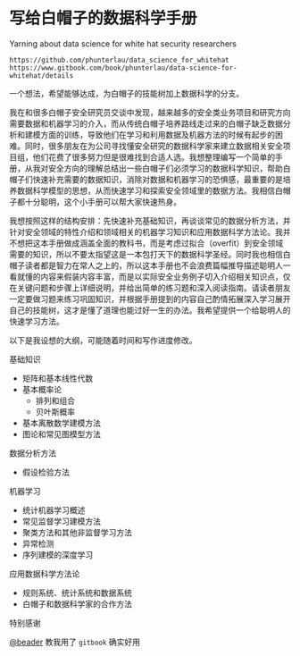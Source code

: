 # 写给白帽子的数据科学手册
Yarning about data science for white hat security researchers

`https://github.com/phunterlau/data_science_for_whitehat`
`https://www.gitbook.com/book/phunterlau/data-science-for-whitehat/details`

一个想法，希望能够达成，为白帽子的技能树加上数据科学的分支。

我在和很多白帽子安全研究员交谈中发现，越来越多的安全类业务项目和研究方向需要数据和机器学习的介入，而从传统白帽子培养路线走过来的白帽子缺乏数据分析和建模方面的训练，导致他们在学习和利用数据及机器方法的时候有起步的困难。同时，很多朋友在为公司寻找懂安全研究的数据科学家来建立数据相关安全项目组，他们花费了很多努力但是很难找到合适人选。我想整理编写一个简单的手册，从我对安全方向的理解总结出一些白帽子们必须学习的数据科学知识，帮助白帽子们快速补充需要的数据知识，消除对数据和机器学习的恐惧感，最重要的是培养数据科学模型的思想，从而快速学习和探索安全领域里的数据方法。我相信白帽子都十分聪明，这个小手册可以帮大家快速热身。

我想按照这样的结构安排：先快速补充基础知识，再谈谈常见的数据分析方法，并针对安全领域的特性介绍和领域相关的机器学习知识和应用数据科学方法论。我并不想把这本手册做成涵盖全面的教科书，而是考虑过拟合（overfit）到安全领域需要的知识，所以不要太指望这是一本包打天下的数据科学圣经。同时我也相信白帽子读者都是智力在常人之上的，所以这本手册也不会浪费篇幅推导描述聪明人一看就懂的内容来假装内容丰富，而是以实际安全业务例子切入介绍相关知识点，仅在关键问题和步骤上详细说明，并给出简单的练习题和深入阅读指南。请读者朋友一定要做习题来练习巩固知识，并根据手册提到的内容自己酌情拓展深入学习展开自己的技能树，这才是懂了道理也能过好一生的办法。我希望提供一个给聪明人的快速学习方法。

以下是我设想的大纲，可能随着时间和写作进度修改。

基础知识

* 矩阵和基本线性代数
* 基本概率论
	* 排列和组合
	* 贝叶斯概率
* 基本离散数学建模方法
* 图论和常见图模型方法

数据分析方法

* 假设检验方法

机器学习

* 统计机器学习概述
* 常见监督学习建模方法
* 聚类方法和其他非监督学习方法
* 异常检测
* 序列建模的深度学习

应用数据科学方法论

* 规则系统、统计系统和数据系统
* 白帽子和数据科学家的合作方法

特别感谢

[@beader](https://github.com/beader) 教我用了 `gitbook` 确实好用